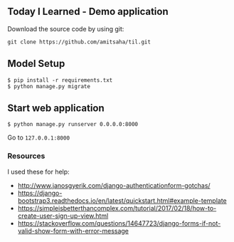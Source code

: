 ## Today I Learned - Demo application


Download the source code by using git:

```
git clone https://github.com/amitsaha/til.git
```

## Model Setup

```
$ pip install -r requirements.txt
$ python manage.py migrate
```

## Start web application

```
$ python manage.py runserver 0.0.0.0:8000
```

Go to `127.0.0.1:8000`

### Resources

I used these for help:

- http://www.janosgyerik.com/django-authenticationform-gotchas/
- https://django-bootstrap3.readthedocs.io/en/latest/quickstart.html#example-template
- https://simpleisbetterthancomplex.com/tutorial/2017/02/18/how-to-create-user-sign-up-view.html
- https://stackoverflow.com/questions/14647723/django-forms-if-not-valid-show-form-with-error-message
